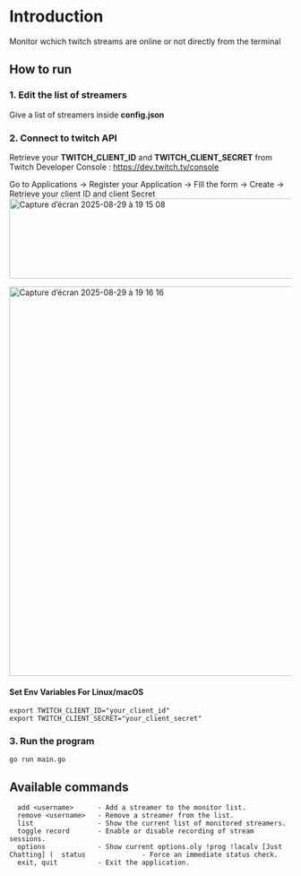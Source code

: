 # Introduction
 Monitor wchich twitch streams are online or not directly from the terminal 

## How to run
### 1. Edit the list of streamers
Give a list of streamers inside **config.json**

### 2. Connect to twitch API

Retrieve your **TWITCH_CLIENT_ID** and **TWITCH_CLIENT_SECRET** from Twitch Developer Console : https://dev.twitch.tv/console

Go to Applications -> Register your Application -> Fill the form -> Create -> Retrieve your client ID and client Secret
<img width="950" height="143" alt="Capture d’écran 2025-08-29 à 19 15 08" src="https://github.com/user-attachments/assets/470eb125-d8ab-4d78-8427-6c5e53da1e0a" />

<img width="737" height="695" alt="Capture d’écran 2025-08-29 à 19 16 16" src="https://github.com/user-attachments/assets/74b88d84-960e-46b7-bf50-1bafaaf11f60" />

#### Set Env Variables For Linux/macOS
```
export TWITCH_CLIENT_ID="your_client_id"
export TWITCH_CLIENT_SECRET="your_client_secret"
```

### 3. Run the program 
```
go run main.go
```

## Available commands
```
  add <username>      - Add a streamer to the monitor list.
  remove <username>   - Remove a streamer from the list.
  list                - Show the current list of monitored streamers.
  toggle record       - Enable or disable recording of stream sessions.
  options             - Show current options.oly !prog !lacalv [Just Chatting] (  status              - Force an immediate status check.
  exit, quit          - Exit the application.
```
